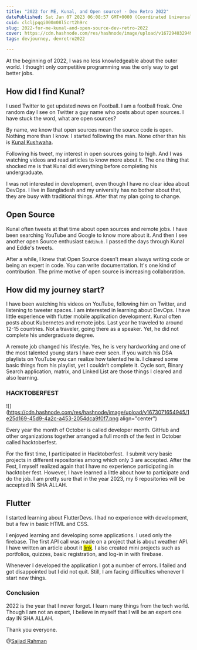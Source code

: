 ```yaml
---
title: "2022 for ME, Kunal, and Open source! - Dev Retro 2022"
datePublished: Sat Jan 07 2023 06:08:57 GMT+0000 (Coordinated Universal Time)
cuid: clcljpqqi000m08l5crt2h9rc
slug: 2022-for-me-kunal-and-open-source-dev-retro-2022
cover: https://cdn.hashnode.com/res/hashnode/image/upload/v1672940329497/47c33c2a-d1da-467d-8818-9b6c53474c90.jpeg
tags: devjourney, devretro2022

---
```


At the beginning of 2022, I was no less knowledgeable about the outer world. I thought only competitive programming was the only way to get better jobs.

## How did I find Kunal?

I used Twitter to get updated news on Football. I am a football freak. One random day I see on Twitter a guy name who posts about open sources. I have stuck the word, what are open sources?

By name, we know that open sources mean the source code is open. Nothing more than I know. I started following the man. None other than his is [Kunal Kushwaha](https://twitter.com/kunalstwt).

Following his tweet, my interest in open sources going to high. And I was watching videos and read articles to know more about it. The one thing that shocked me is that Kunal did everything before completing his undergraduate.

I was not interested in development, even though I have no clear idea about DevOps. I live in Bangladesh and my university has no bother about that, they are busy with traditional things. After that my plan going to change.

## Open Source

Kunal often tweets at that time about open sources and remote jobs. I have been searching YouTube and Google to know more about it. And then I see another open Source enthusiast `Eddihub`. I passed the days through Kunal and Eddie's tweets.  

After a while, I knew that Open Source doesn’t mean always writing code or being an expert in code. You can write documentation. It's one kind of contribution. The prime motive of open source is increasing collaboration. 

## How did my journey start?

I have been watching his videos on YouTube, following him on Twitter, and listening to tweeter spaces. I am interested in learning about DevOps. I have little experience with flutter mobile application development. Kunal often posts about Kubernetes and remote jobs. Last year he traveled to around 12-15 countries. Not a traveler, going there as a speaker. Yet, he did not complete his undergraduate degree.

A remote job changed his lifestyle. Yes, he is very hardworking and one of the most talented young stars I have ever seen. If you watch his DSA playlists on YouTube you can realize how talented he is. I cleared some basic things from his playlist, yet I couldn’t complete it. Cycle sort, Binary Search application, matrix, and Linked List are those things I cleared and also learning. 

### HACKTOBERFEST

![](https://cdn.hashnode.com/res/hashnode/image/upload/v1673071654945/1e25d169-45d9-4a2c-a453-2054dca9f0f7.png align="center")

Every year the month of October is called developer month. GitHub and other organizations together arranged a full month of the fest in October called hacktoberfest. 

For the first time, I participated in Hacktoberfest.  I submit very basic projects in different repositories among which only 3 are accepted. After the Fest, I myself realized again that I have no experience participating in hacktober fest. However, I have learned a little about how to participate and do the job. I am pretty sure that in the year 2023, my 6 repositories will be accepted IN SHA ALLAH. 

## Flutter

I started learning about FlutterDevs. I had no experience with development, but a few in basic HTML and CSS. 

I enjoyed learning and developing some applications. I used only the firebase. The first API call was made on a project that is about weather API. I have written an article about it [<mark>link</mark>](https://sajjadrahman.hashnode.dev/my-dev-retro-2022). I also created mini projects such as portfolios, quizzes, basic registration, and log-in in with firebase. 

Whenever I developed the application I got a number of errors. I failed and got disappointed but I did not quit. Still, I am facing difficulties whenever I start new things.

### Conclusion

2022 is the year that I never forget. I learn many things from the tech world. Though I am not an expert, I believe in myself that I will be an expert one day IN SHA ALLAH.  
  
Thank you everyone.

@[Sajjad Rahman](@sajjadrahman)
